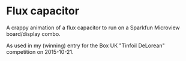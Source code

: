 # Flux capacitor

A crappy animation of a flux capacitor to run on a Sparkfun Microview board/display combo.

As used in my (winning) entry for the Box UK "Tinfoil DeLorean" competition on 2015-10-21.